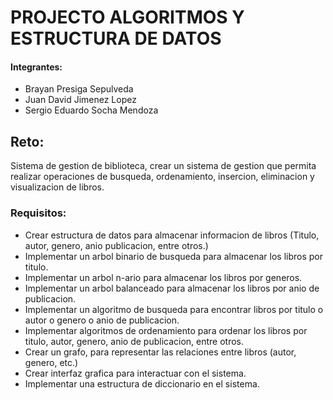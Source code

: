 # PROJECTO ALGORITMOS Y ESTRUCTURA DE DATOS

#### Integrantes: 

+ Brayan Presiga Sepulveda
+ Juan David Jimenez Lopez
+ Sergio Eduardo Socha Mendoza 

## Reto: 
Sistema de gestion de biblioteca, crear un sistema de gestion que permita realizar operaciones de busqueda, ordenamiento, insercion, eliminacion y visualizacion de libros.

### Requisitos:

+ Crear estructura de datos para almacenar informacion de libros (Titulo, autor, genero, anio publicacion, entre otros.)
+ Implementar un arbol binario de busqueda para almacenar los libros por titulo.
+ Implementar un arbol n-ario para almacenar los libros por generos. 
+ Implementar un arbol balanceado para almacenar los libros por anio de publicacion. 
+ Implementar un algoritmo de busqueda para encontrar libros por titulo o autor o genero o anio de publicacion.
+ Implementar algoritmos de ordenamiento para ordenar los libros por titulo, autor, genero, anio de publicacion, entre otros. 
+ Crear un grafo, para representar las relaciones entre libros (autor, genero, etc.)
+ Crear interfaz grafica para interactuar con el sistema. 
+ Implementar una estructura de diccionario en el sistema.

